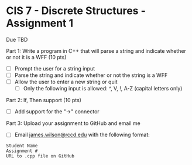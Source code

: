 # CIS 7 - Discrete Structures - Assignment 1
Due TBD

Part 1: Write a program in C++ that will parse a string and indicate whether or not it is a WFF (10 pts)
  - [ ] Prompt the user for a string input
  - [ ] Parse the string and indicate whether or not the string is a WFF
  - [ ] Allow the user to enter a new string or quit
    - [ ] Only the following input is allowed: ^, V, !, A-Z (capital letters only)    

Part 2: If, Then support (10 pts)
  - [ ] Add support for the "->" connector

Part 3: Upload your assignment to GitHub and email me  
  - [ ] Email james.wilson@rccd.edu with the following format:

```
Student Name
Assignment #
URL to .cpp file on GitHub
```
